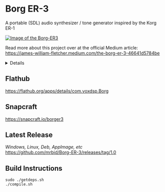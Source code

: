 # Borg ER-3
A portable (SDL) audio synthesizer / tone generator inspired by the Korg ER-1

[![Image of the Borg-ER3](https://dashboard.snapcraft.io/site_media/appmedia/2023/01/borger3_eyBQLNu.png)](https://www.youtube.com/watch?v=gLB91cO6RaE "Borg ER-3 FART Oscillators Demonstration Video")

Read more about this project over at the official Medium article:<br>
https://james-william-fletcher.medium.com/the-borg-er-3-46641d5784be

<details>
    <summary>Details</summary>
    <blockquote>
    <br/><b>FART</b> = Frequency, Amplitude, Resolution, Transition<br/>
    <b>Resolution</b> = How many additive sinusoids are combined to make the final waveshape.<br/>
    <b>Transition</b> = Selects which wave shape to output but also allows blending between the shapes.<br/>
    <b>Wave shape order:</b> Sine, Slanted Sine, Square, Saw, Triangle, Impulse, Violin.<br/><br/>
    <b>Adjust the dials by left clicking and dragging or hovering and scrolling mouse 3 in the Y axis.</b><br/><br/>
    <b>Binds to play audio:</b> spacebar, mouse3, mouse4<br/>
    <b>Reset envelope:</b> right click on it<br/>
    <b>Scroll dial sensitivity selection:</b> right click, three sensitvity options<br/><br/>
    <b>BIQUADS are executed from left to right, first BIQUAD 1, then 2, then 3.</b><br/><br/>
    <b>You can use the Load button to reset any changes since your last Save.</b><br/><br/>
    <b>You can mouse 3 Y axis scroll zoom the oscilloscope, right click to reset zoom.</b>
    </blockquote>
</details>

## Flathub
https://flathub.org/apps/details/com.voxdsp.Borg

## Snapcraft
https://snapcraft.io/borger3

## Latest Release
*Windows, Linux, Deb, AppImage, etc*<br>
https://github.com/mrbid/Borg-ER-3/releases/tag/1.0

## Build Instructions
```
sudo ./getdeps.sh
./compile.sh
```
